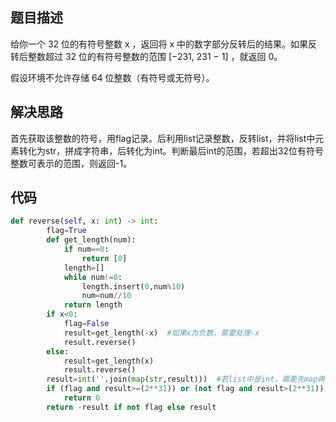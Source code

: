 ## 题目描述
给你一个 32 位的有符号整数 x ，返回将 x 中的数字部分反转后的结果。如果反转后整数超过 32 位的有符号整数的范围 [−231,  231 − 1] ，就返回 0。

假设环境不允许存储 64 位整数（有符号或无符号）。


## 解决思路
首先获取该整数的符号，用flag记录。后利用list记录整数，反转list，并将list中元素转化为str，拼成字符串，后转化为int。判断最后int的范围，若超出32位有符号整数可表示的范围，则返回-1。

## 代码
```python
def reverse(self, x: int) -> int:
        flag=True
        def get_length(num):
            if num==0:
                return [0]
            length=[]
            while num!=0:
                length.insert(0,num%10)
                num=num//10
            return length
        if x<0:
            flag=False
            result=get_length(-x)  #如果x为负数，需要处理-x
            result.reverse()
        else:
            result=get_length(x)
            result.reverse()
        result=int(''.join(map(str,result)))  #若list中是int，需要先map再join
        if (flag and result>=(2**31)) or (not flag and result>(2**31)):
            return 0
        return -result if not flag else result

```
